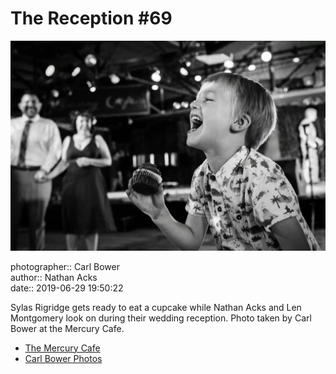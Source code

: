 # The Reception #69

![Sylas Rigridge gets ready to eat a cupcake](assets/2019-06-29-set-3-the-reception-69.webp)

photographer:: Carl Bower  
author:: Nathan Acks  
date:: 2019-06-29 19:50:22

Sylas Rigridge gets ready to eat a cupcake while Nathan Acks and Len Montgomery look on during their wedding reception. Photo taken by Carl Bower at the Mercury Cafe.

* [The Mercury Cafe](http://mercurycafe.com)
* [Carl Bower Photos](https://carlbowerphotos.com)
